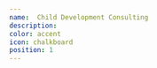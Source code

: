 ```yaml
---
name:  Child Development Consulting
description: 
color: accent
icon: chalkboard
position: 1
---
```


